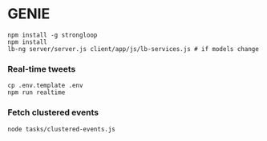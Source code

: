 # GENIE

```
npm install -g strongloop
npm install
lb-ng server/server.js client/app/js/lb-services.js # if models change
```

### Real-time tweets

```
cp .env.template .env
npm run realtime
```

### Fetch clustered events

```
node tasks/clustered-events.js
```